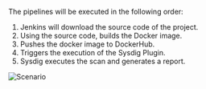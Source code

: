 The pipelines will be executed in the following order:

1. Jenkins will download the source code of the project.
2. Using the source code, builds the Docker image.
3. Pushes the docker image to DockerHub.
4. Triggers the execution of the Sysdig Plugin.
5. Sysdig executes the scan and generates a report.

![Scenario](/sysdig/courses/secure/secure-image-scanning-and-ci-cd/assets/image02a.png)
